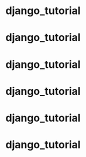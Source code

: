 # django_tutorial
# django_tutorial
# django_tutorial
# django_tutorial
# django_tutorial
# django_tutorial
